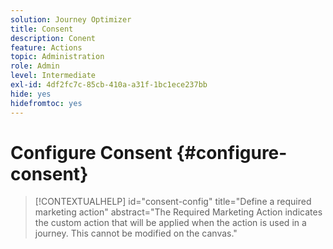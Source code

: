 ```yaml
---
solution: Journey Optimizer
title: Consent
description: Conent
feature: Actions
topic: Administration
role: Admin
level: Intermediate
exl-id: 4df2fc7c-85cb-410a-a31f-1bc1ece237bb
hide: yes
hidefromtoc: yes
---
```

# Configure Consent {#configure-consent}

>[!CONTEXTUALHELP]
>id="consent-config"
>title="Define a required marketing action"
>abstract="The Required Marketing Action indicates the custom action that will be applied when the action is used in a journey. This cannot be modified on the canvas." 
